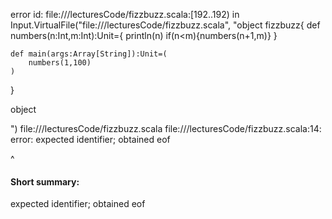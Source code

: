 error id: file://<WORKSPACE>/lecturesCode/fizzbuzz.scala:[192..192) in Input.VirtualFile("file://<WORKSPACE>/lecturesCode/fizzbuzz.scala", "object fizzbuzz{
    def numbers(n:Int,m:Int):Unit={
        println(n)
        if(n<m){numbers(n+1,m)}
    }

    def main(args:Array[String]):Unit=(
        numbers(1,100)
    )
}

object 

")
file://<WORKSPACE>/lecturesCode/fizzbuzz.scala
file://<WORKSPACE>/lecturesCode/fizzbuzz.scala:14: error: expected identifier; obtained eof

^
#### Short summary: 

expected identifier; obtained eof